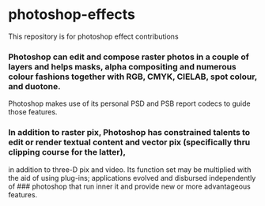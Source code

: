 # photoshop-effects

This repository is for photoshop effect contributions


### Photoshop can edit and compose raster photos in a couple of layers and helps masks, alpha compositing and numerous colour fashions together with RGB, CMYK, CIELAB, spot colour, and duotone.

Photoshop makes use of its personal PSD and PSB report codecs to guide those features. 

### In addition to raster pix, Photoshop has constrained talents to edit or render textual content and vector pix (specifically thru clipping course for the latter), 
in addition to three-D pix and video. Its function set may be multiplied with the aid of using plug-ins;
applications evolved and disbursed independently of ### photoshop that run inner it and provide new or more advantageous features.
